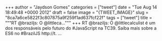 
+++
author = "Jaydson Gomes"
categories = ["tweet"]
date = "Tue Aug 14 18:49:48 +0000 2012"
draft = false
image = "{TWEET_IMAGE}"
slug = "8ca7a6ce5822f3c807875a9f259f1ad637fcf22f"
tags = ["tweet"]
title = """RT @braziljs: O @littleca..."""
+++
RT @braziljs: O @littlecalculist é um dos responsáveis pelo futuro do #JavaScript na TC39. Saiba mais sobre a ES6 no #BrazilJS http://t. ...
